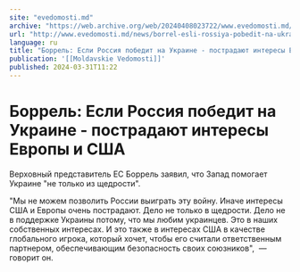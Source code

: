 ```yaml
---
site: "evedomosti.md"
archive: "https://web.archive.org/web/20240408023722/www.evedomosti.md/news/borrel-esli-rossiya-pobedit-na-ukraine-postradayut-interesy"
url: "http://www.evedomosti.md/news/borrel-esli-rossiya-pobedit-na-ukraine-postradayut-interesy"
language: ru
title: "Боррель: Если Россия победит на Украине - пострадают интересы Европы и США"
publication: '[[Moldavskie Vedomosti]]'
published: 2024-03-31T11:22
---
```


# Боррель: Если Россия победит на Украине - пострадают интересы Европы и США

Верховный представитель ЕС Боррель заявил, что Запад помогает Украине "не только из щедрости".

"Мы не можем позволить России выиграть эту войну. Иначе интересы США и Европы очень пострадают. Дело не только в щедрости. Дело не в поддержке Украины потому, что мы любим украинцев. Это в наших собственных интересах. И это также в интересах США в качестве глобального игрока, который хочет, чтобы его считали ответственным партнером, обеспечивающим безопасность своих союзников",  — говорит он.